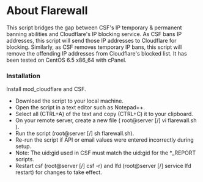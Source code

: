 # About Flarewall

This script bridges the gap between CSF's IP temporary & permanent banning abilities and Cloudflare's IP blocking service. As CSF bans IP addresses, this script will send those IP addresses to Cloudflare for blocking. Similarly, as CSF removes temporary IP bans, this script will remove the offending IP addresses from Cloudflare's blocked list. It has been tested on CentOS 6.5 x86_64 with cPanel.

### Installation

Install mod_cloudflare and CSF.

* Download the script to your local machine.
* Open the script in a text editor such as Notepad++.
* Select all (CTRL+A) of the text and copy (CTRL+C) it to your clipboard.
* On your remote server, create a new file ( root@server [/] vi flarewall.sh ).
* Run the script (root@server [/] sh flarewall.sh).
* Re-run the script if API or email values were entered incorrectly during setup.
* Note: The uid:gid used in CSF must match the uid:gid for the *_REPORT scripts.
* Restart csf (root@server [/] csf -r) and lfd (root@server [/] service lfd restart) for changes to take effect.
